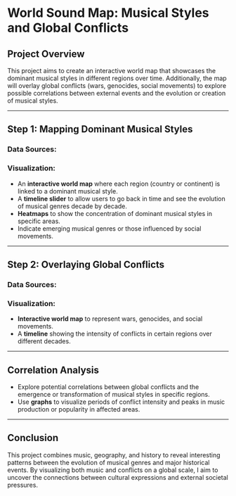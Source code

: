 # World Sound Map: Musical Styles and Global Conflicts

## Project Overview
This project aims to create an interactive world map that showcases the dominant musical styles in different regions over time. Additionally, the map will overlay global conflicts (wars, genocides, social movements) to explore possible correlations between external events and the evolution or creation of musical styles.

---

## Step 1: Mapping Dominant Musical Styles

### Data Sources:

### Visualization:
- An **interactive world map** where each region (country or continent) is linked to a dominant musical style.
- A **timeline slider** to allow users to go back in time and see the evolution of musical genres decade by decade.
- **Heatmaps** to show the concentration of dominant musical styles in specific areas.
- Indicate emerging musical genres or those influenced by social movements.

---

## Step 2: Overlaying Global Conflicts

### Data Sources:

### Visualization:
- **Interactive world map** to represent wars, genocides, and social movements.
- A **timeline** showing the intensity of conflicts in certain regions over different decades.

---

## Correlation Analysis
- Explore potential correlations between global conflicts and the emergence or transformation of musical styles in specific regions.
- Use **graphs** to visualize periods of conflict intensity and peaks in music production or popularity in affected areas.

---

## Conclusion
This project combines music, geography, and history to reveal interesting patterns between the evolution of musical genres and major historical events. By visualizing both music and conflicts on a global scale, I aim to uncover the connections between cultural expressions and external societal pressures.

